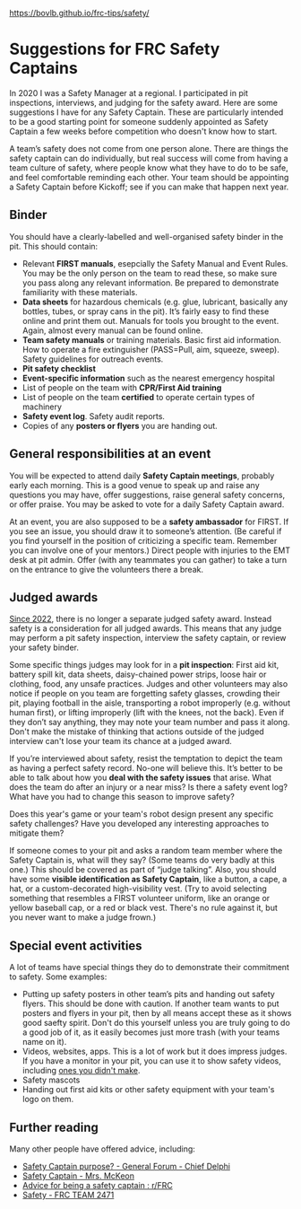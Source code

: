 https://bovlb.github.io/frc-tips/safety/

# Suggestions for FRC Safety Captains
In 2020 I was a Safety Manager at a regional.  I participated in pit inspections, interviews, and judging for the safety award.  Here are some suggestions I have for any Safety Captain. These are particularly intended to be a good starting point for someone suddenly appointed as Safety Captain a few weeks before competition who doesn't know how to start.

A team’s safety does not come from one person alone.  There are things the safety captain can do individually, but real success will come from having a team culture of safety, where people know what they have to do to be safe, and feel comfortable reminding each other.  Your team should be appointing a Safety Captain before Kickoff; see if you can make that happen next year.

## Binder
You should have a clearly-labelled and well-organised safety binder in the pit.  This should contain: 
* Relevant **FIRST manuals**, esepcially the Safety Manual and Event Rules.  You may be the only person on the team to read these, so make sure you pass along any relevant information.  Be prepared to demonstrate familiarity with these materials. 
* **Data sheets** for hazardous chemicals (e.g. glue, lubricant, basically any bottles, tubes, or spray cans in the pit).  It’s fairly easy to find these online and print them out. Manuals for tools you brought to the event.  Again, almost every manual can be found online.
* **Team safety manuals** or training materials.  Basic first aid information. How to operate a fire extinguisher (PASS=Pull, aim, squeeze, sweep).  Safety guidelines for outreach events.
* **Pit safety checklist**
* **Event-specific information** such as the nearest emergency hospital
* List of people on the team with **CPR/First Aid training**
* List of people on the team **certified** to operate certain types of machinery
* **Safety event log**.  Safety audit reports.
* Copies of any **posters or flyers** you are handing out.

## General responsibilities at an event

You will be expected to attend daily **Safety Captain meetings**, probably early each morning.  This is a good venue to speak up and raise any questions you may have, offer suggestions, raise general safety concerns, or offer praise.  You may be asked to vote for a daily Safety Captain award.

At an event, you are also supposed to be a **safety ambassador** for FIRST.  If you see an issue, you should draw it to someone’s attention.  (Be careful if you find yourself in the position of criticizing a specific team.  Remember you can involve one of your mentors.)  Direct people with injuries to the EMT desk at pit admin.  Offer (with any teammates you can gather) to take a turn on the entrance to give the volunteers there a break.

## Judged awards

[Since 2022](https://www.firstinspires.org/robotics/frc/blog/2021-judging-award-updates-for-the-2022-season), there is no longer a separate judged safety award.  Instead safety is a consideration for all judged awards.  This means that any judge may perform a pit safety inspection, interview the safety captain, or review your safety binder.

Some specific things judges may look for in a **pit inspection**: First aid kit, battery spill kit, data sheets, daisy-chained power strips, loose hair or clothing, food, any unsafe practices.  Judges and other volunteers may also notice if people on you team are forgetting safety glasses, crowding their pit, playing football in the aisle, transporting a robot improperly (e.g. without human first), or lifting improperly (lift with the knees, not the back). Even if they don’t say anything, they may note your team number and pass it along.  Don't make the mistake of thinking that actions outside of the judged interview can't lose your team its chance at a judged award.

If you’re interviewed about safety, resist the temptation to depict the team as having a perfect safety record.  No-one will believe this.  It’s better to be able to talk about how you **deal with the safety issues** that arise.  What does the team do after an injury or a near miss?  Is there a safety event log?  What have you had to change this season to improve safety?

Does this year's game or your team's robot design present any specific safety challenges?  Have you developed any interesting approaches to mitigate them?

If someone comes to your pit and asks a random team member where the Safety Captain is, what will they say?  (Some teams do very badly at this one.)  This should be covered as part of “judge talking”.  Also, you should have some **visible identification as Safety Captain**, like a button, a cape, a hat, or a custom-decorated high-visibility vest.  (Try to avoid selecting something that resembles a FIRST volunteer uniform, like an orange or yellow baseball cap, or a red or black vest.  There's no rule against it, but you never want to make a judge frown.)

## Special event activities

A lot of teams have special things they do to demonstrate their commitment to safety.  Some examples:
* Putting up safety posters in other team’s pits and handing out safety flyers.  This should be done with caution.  If another team wants to put posters and flyers in your pit, then by all means accept these as it shows good saefty spirit.  Don't do this yourself unless you are truly going to do a good job of it, as it easily becomes just more trash (with your teams name on it).   
* Videos, websites, apps.  This is a lot of work but it does impress judges.  If you have a monitor in your pit, you can use it to show safety videos, including [ones you didn't make](https://www.firstinspires.org/robotics/frc/safety).
* Safety mascots
* Handing out first aid kits or other safety equipment with your team's logo on them.

## Further reading

Many other people have offered advice, including:
* [Safety Captain purpose? - General Forum - Chief Delphi](https://www.chiefdelphi.com/t/safety-captain-purpose/133244)
* [Safety Captain - Mrs. McKeon](http://jmckeonasuprep.weebly.com/safety-captain.html)
* [Advice for being a safety captain : r/FRC](https://www.reddit.com/r/FRC/comments/a3xbbe/advice_for_being_a_safety_captain/)
* [Safety - FRC TEAM 2471](https://team2471.org/resources-safety/)
